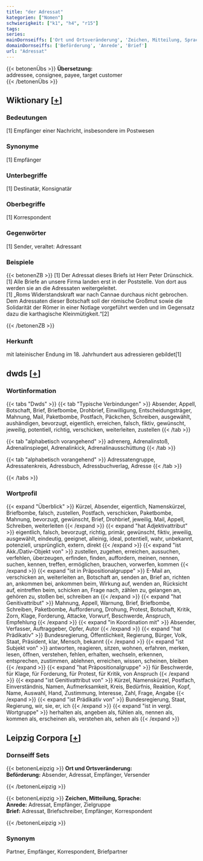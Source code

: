 ```yaml
---
title: "der Adressat"
kategorien: ["Nomen"]
schwierigkeit: ["k1", "h4", "r15"]
tags:
series:
mainDornseiffs: ['Ort und Ortsveränderung', 'Zeichen, Mitteilung, Sprache']
domainDornseiffs: ['Beförderung', 'Anrede', 'Brief']
url: "Adressat"
---
```


{{< betonenÜbs >}}
**Übersetzung:**  
addressee, consignee, payee, target customer  
{{< /betonenÜbs >}}

## Wiktionary [[+](https://de.wiktionary.org/wiki/Adressat)]

### Bedeutungen
[1] Empfänger einer Nachricht, insbesondere im Postwesen  

### Synonyme
[1] Empfänger  

### Unterbegriffe
[1] Destinatär, Konsignatär  

### Oberbegriffe
[1] Korrespondent  

### Gegenwörter
[1] Sender, veraltet: Adressant  

### Beispiele
{{< betonenZB >}}
[1] Der Adressat dieses Briefs ist Herr Peter Drünschick.  
[1] Alle Briefe an unsere Firma landen erst in der Poststelle. Von dort aus werden sie an die Adressaten weitergeleitet.  
[1] „Roms Widerstandskraft war nach Cannae durchaus nicht gebrochen. Dem Adressaten dieser Botschaft soll der römische Großmut sowie die Solidarität der Römer in einer Notlage vorgeführt werden und im Gegensatz dazu die karthagische Kleinmütigkeit.“[2]  

{{< /betonenZB >}}
### Herkunft
mit lateinischer Endung im 18. Jahrhundert aus adressieren gebildet[1]  



## dwds [[+](https://www.dwds.de/wb/Adressat)]

### Wortinformation
{{< tabs "Dwds" >}}
{{< tab "Typische Verbindungen" >}}
Absender, Appell, Botschaft, Brief, Briefbombe, Drohbrief, Einwilligung, Entscheidungsträger, Mahnung, Mail, Paketbombe, Postfach, Päckchen, Schreiben, ausgewählt, aushändigen, bevorzugt, eigentlich, erreichen, falsch, fiktiv, gewünscht, jeweilig, potentiell, richtig, verschicken, weiterleiten, zustellen
{{< /tab >}}

{{< tab "alphabetisch vorangehend" >}}
adrenerg, Adrenalinstoß, Adrenalinspiegel, Adrenalinkick, Adrenalinausschüttung
{{< /tab >}}

{{< tab "alphabetisch vorangehend" >}}
Adressatengruppe, Adressatenkreis, Adressbuch, Adressbuchverlag, Adresse
{{< /tab >}}

{{< /tabs >}}

### Wortprofil
{{< expand "Überblick" >}} Kürzel, Absender, eigentlich, Namenskürzel, Briefbombe, falsch, zustellen, Postfach, verschicken, Paketbombe, Mahnung, bevorzugt, gewünscht, Brief, Drohbrief, jeweilig, Mail, Appell, Schreiben, weiterleiten {{< /expand >}}
{{< expand "hat Adjektivattribut" >}} eigentlich, falsch, bevorzugt, richtig, primär, gewünscht, fiktiv, jeweilig, ausgewählt, eindeutig, geeignet, alleinig, ideal, potentiell, wahr, unbekannt, potenziell, ursprünglich, extern, direkt {{< /expand >}}
{{< expand "ist Akk./Dativ-Objekt von" >}} zustellen, zugehen, erreichen, aussuchen, verfehlen, überzeugen, erfinden, finden, auffordern, meinen, nennen, suchen, kennen, treffen, ermöglichen, brauchen, vorwerfen, kommen {{< /expand >}}
{{< expand "ist in Präpositionalgruppe" >}} E-Mail an, verschicken an, weiterleiten an, Botschaft an, senden an, Brief an, richten an, ankommen bei, ankommen beim, Wirkung auf, wenden an, Rücksicht auf, eintreffen beim, schicken an, Frage nach, zählen zu, gelangen an, gehören zu, stoßen bei, schreiben an {{< /expand >}}
{{< expand "hat Genitivattribut" >}} Mahnung, Appell, Warnung, Brief, Briefbombe, Schreiben, Paketbombe, Aufforderung, Drohung, Protest, Botschaft, Kritik, Zorn, Klage, Forderung, Attacke, Vorwurf, Beschwerde, Anspruch, Empfehlung {{< /expand >}}
{{< expand "in Koordination mit" >}} Absender, Verfasser, Auftraggeber, Opfer, Autor {{< /expand >}}
{{< expand "hat Prädikativ" >}} Bundesregierung, Öffentlichkeit, Regierung, Bürger, Volk, Staat, Präsident, klar, Mensch, bekannt {{< /expand >}}
{{< expand "ist Subjekt von" >}} antworten, reagieren, sitzen, wohnen, erfahren, merken, lesen, öffnen, verstehen, fehlen, erhalten, wechseln, erkennen, entsprechen, zustimmen, ablehnen, erreichen, wissen, scheinen, bleiben {{< /expand >}}
{{< expand "hat Präpositionalgruppe" >}} für Beschwerde, für Klage, für Forderung, für Protest, für Kritik, von Anspruch {{< /expand >}}
{{< expand "ist Genitivattribut von" >}} Kürzel, Namenskürzel, Postfach, Einverständnis, Namen, Aufmerksamkeit, Kreis, Bedürfnis, Reaktion, Kopf, Name, Auswahl, Hand, Zustimmung, Interesse, Zahl, Frage, Angabe {{< /expand >}}
{{< expand "ist Prädikativ von" >}} Bundesregierung, Staat, Regierung, wir, sie, er, ich {{< /expand >}}
{{< expand "ist in vergl. Wortgruppe" >}} herhalten als, angeben als, fühlen als, nennen als, kommen als, erscheinen als, verstehen als, sehen als {{< /expand >}}

## Leipzig Corpora [[+](https://corpora.uni-leipzig.de/en/res?word=Adressat&corpusId=deu_newscrawl-public_2018)]

### Dornseiff Sets
{{< betonenLeipzig >}}
**Ort und Ortsveränderung:**  
**Beförderung:** Absender, Adressat, Empfänger, Versender  

{{< /betonenLeipzig >}}


{{< betonenLeipzig >}}
**Zeichen, Mitteilung, Sprache:**  
**Anrede:** Adressat, Empfänger, Zielgruppe  
**Brief:** Adressat, Briefschreiber, Empfänger, Korrespondent  

{{< /betonenLeipzig >}}

### Synonym
Partner, Empfänger, Korrespondent, Briefpartner

